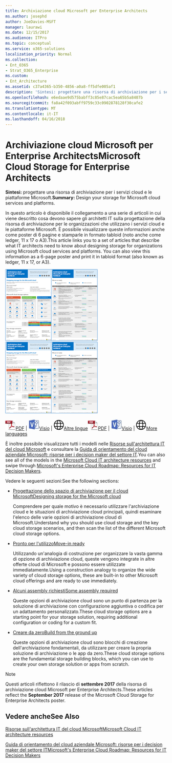 ```yaml
---
title: Archiviazione cloud Microsoft per Enterprise Architects
ms.author: josephd
author: JoeDavies-MSFT
manager: laurawi
ms.date: 12/15/2017
ms.audience: ITPro
ms.topic: conceptual
ms.service: o365-solutions
localization_priority: Normal
ms.collection:
- Ent_O365
- Strat_O365_Enterprise
ms.custom:
- Ent_Architecture
ms.assetid: c37a4365-b350-4856-a0a8-ff5dfe005af1
description: 'Sintesi: progettare una risorsa di archiviazione per i servizi cloud e le piattaforme Microsoft.'
ms.openlocfilehash: e6edaae9d575babff3c85e87cac5ea65b5a8407b
ms.sourcegitcommit: fa8a42f093abff9759c33c0902878128f30cafe2
ms.translationtype: MT
ms.contentlocale: it-IT
ms.lasthandoff: 04/16/2018
---
```

# <a name="microsoft-cloud-storage-for-enterprise-architects"></a><span data-ttu-id="c12cc-103">Archiviazione cloud Microsoft per Enterprise Architects</span><span class="sxs-lookup"><span data-stu-id="c12cc-103">Microsoft Cloud Storage for Enterprise Architects</span></span>

 <span data-ttu-id="c12cc-104">**Sintesi:** progettare una risorsa di archiviazione per i servizi cloud e le piattaforme Microsoft.</span><span class="sxs-lookup"><span data-stu-id="c12cc-104">**Summary:** Design your storage for Microsoft cloud services and platforms.</span></span>
  
<span data-ttu-id="c12cc-p101">In questo articolo è disponibile il collegamento a una serie di articoli in cui viene descritto cosa devono sapere gli architetti IT sulla progettazione della risorsa di archiviazione per le organizzazioni che utilizzano i servizi cloud e le piattaforme Microsoft. È possibile visualizzare queste informazioni anche come poster di 6 pagine e stamparle in formato tabloid (noto anche come ledger, 11 x 17 o A3).</span><span class="sxs-lookup"><span data-stu-id="c12cc-p101">This article links you to a set of articles that describe what IT architects need to know about designing storage for organizations using Microsoft cloud services and platforms. You can also view this information as a 6-page poster and print it in tabloid format (also known as ledger, 11 x 17, or A3).</span></span>
  
<span data-ttu-id="c12cc-107">[![Immagine di scorrimento per modello di archiviazione del cloud Microsoft](images/0d4e2eb9-1109-4b3b-bf9e-2f3eff2e2cc4.png)  
](https://www.microsoft.com/download/details.aspx?id=49552)</span><span class="sxs-lookup"><span data-stu-id="c12cc-107">[![Thumb image for Microsoft cloud storage model](images/0d4e2eb9-1109-4b3b-bf9e-2f3eff2e2cc4.png)  
](https://www.microsoft.com/download/details.aspx?id=49552)</span></span>
  
<span data-ttu-id="c12cc-108">![File PDF](images/ITPro_Other_PDFicon.png)[PDF](https://go.microsoft.com/fwlink/p/?linkid=842079) | ![File Visio](images/ITPro_Other_VisioIcon.jpg)[Visio](https://go.microsoft.com/fwlink/p/?linkid=842080) | ![Visualizzare una pagina con le versioni in altre lingue](images/e16c992d-b0f8-48ae-bf44-db7a9fcaab9e.png)[Altre lingue](https://www.microsoft.com/download/details.aspx?id=49552)</span><span class="sxs-lookup"><span data-stu-id="c12cc-108">![PDF file](images/ITPro_Other_PDFicon.png)[PDF](https://go.microsoft.com/fwlink/p/?linkid=842079) | ![Visio file](images/ITPro_Other_VisioIcon.jpg)[Visio](https://go.microsoft.com/fwlink/p/?linkid=842080) | ![See a page with versions in additional languages](images/e16c992d-b0f8-48ae-bf44-db7a9fcaab9e.png)[More languages](https://www.microsoft.com/download/details.aspx?id=49552)</span></span>
  
<span data-ttu-id="c12cc-109">È inoltre possibile visualizzare tutti i modelli nelle [Risorse sull'architettura IT del cloud Microsoft](microsoft-cloud-it-architecture-resources.md) e consultare la [Guida di orientamento del cloud aziendale Microsoft: risorse per i decision maker del settore IT](https://aka.ms/cloudarchitecture).</span><span class="sxs-lookup"><span data-stu-id="c12cc-109">You can also see all of the models in the [Microsoft Cloud IT architecture resources](microsoft-cloud-it-architecture-resources.md) and swipe through [Microsoft's Enterprise Cloud Roadmap: Resources for IT Decision Makers](https://aka.ms/cloudarchitecture).</span></span>
  
<span data-ttu-id="c12cc-110">Vedere le seguenti sezioni:</span><span class="sxs-lookup"><span data-stu-id="c12cc-110">See the following sections:</span></span>
  
- [<span data-ttu-id="c12cc-111">Progettazione dello spazio di archiviazione per il cloud Microsoft</span><span class="sxs-lookup"><span data-stu-id="c12cc-111">Designing storage for the Microsoft cloud</span></span>](designing-storage-for-the-microsoft-cloud.md)
    
    <span data-ttu-id="c12cc-112">Comprendere per quale motivo è necessario utilizzare l'archiviazione cloud e le situazioni di archiviazione cloud principali, quindi esaminare l'elenco delle varie opzioni di archiviazione cloud di Microsoft.</span><span class="sxs-lookup"><span data-stu-id="c12cc-112">Understand why you should use cloud storage and the key cloud storage scenarios, and then scan the list of the different Microsoft cloud storage options.</span></span>
    
- [<span data-ttu-id="c12cc-113">Pronto per l'utilizzo</span><span class="sxs-lookup"><span data-stu-id="c12cc-113">Move-in ready</span></span>](move-in-ready.md)
    
    <span data-ttu-id="c12cc-114">Utilizzando un'analogia di costruzione per organizzare la vasta gamma di opzione di archiviazione cloud, queste vengono integrate in altre offerte cloud di Microsoft e possono essere utilizzate immediatamente.</span><span class="sxs-lookup"><span data-stu-id="c12cc-114">Using a construction analogy to organize the wide variety of cloud storage options, these are built-in to other Microsoft cloud offerings and are ready to use immediately.</span></span>
    
- [<span data-ttu-id="c12cc-115">Alcuni assembly richiesti</span><span class="sxs-lookup"><span data-stu-id="c12cc-115">Some assembly required</span></span>](some-assembly-required.md)
    
    <span data-ttu-id="c12cc-116">Queste opzioni di archiviazione cloud sono un punto di partenza per la soluzione di archiviazione con configurazione aggiuntiva o codifica per un adattamento personalizzato.</span><span class="sxs-lookup"><span data-stu-id="c12cc-116">These cloud storage options are a starting point for your storage solution, requiring additional configuration or coding for a custom fit.</span></span>
    
- [<span data-ttu-id="c12cc-117">Creare da zero</span><span class="sxs-lookup"><span data-stu-id="c12cc-117">Build from the ground up</span></span>](build-from-the-ground-up.md)
    
    <span data-ttu-id="c12cc-118">Queste opzioni di archiviazione cloud sono blocchi di creazione dell'archiviazione fondamentali, da utilizzare per creare la propria soluzione di archiviazione o le app da zero.</span><span class="sxs-lookup"><span data-stu-id="c12cc-118">These cloud storage options are the fundamental storage building blocks, which you can use to create your own storage solution or apps from scratch.</span></span>
    
> [!NOTE]
> <span data-ttu-id="c12cc-119">Questi articoli riflettono il rilascio di **settembre 2017** della risorsa di archiviazione cloud Microsoft per Enterprise Architects.</span><span class="sxs-lookup"><span data-stu-id="c12cc-119">These articles reflect the **September 2017** release of the Microsoft Cloud Storage for Enterprise Architects poster.</span></span>
  
## <a name="see-also"></a><span data-ttu-id="c12cc-120">Vedere anche</span><span class="sxs-lookup"><span data-stu-id="c12cc-120">See Also</span></span>

[<span data-ttu-id="c12cc-121">Risorse sull'architettura IT del cloud Microsoft</span><span class="sxs-lookup"><span data-stu-id="c12cc-121">Microsoft Cloud IT architecture resources</span></span>](microsoft-cloud-it-architecture-resources.md)

[<span data-ttu-id="c12cc-122">Guida di orientamento del cloud aziendale Microsoft: risorse per i decision maker del settore IT</span><span class="sxs-lookup"><span data-stu-id="c12cc-122">Microsoft's Enterprise Cloud Roadmap: Resources for IT Decision Makers</span></span>](https://sway.com/FJ2xsyWtkJc2taRD)



